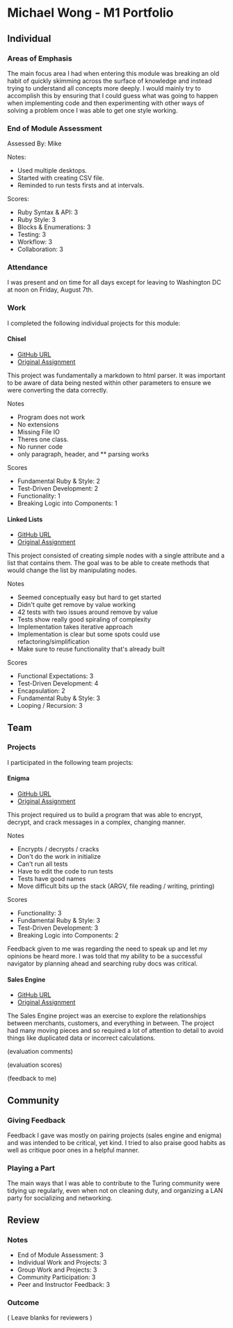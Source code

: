 # Michael Wong - M1 Portfolio

## Individual

### Areas of Emphasis

The main focus area I had when entering this module was breaking an old habit of quickly skimming across the surface of knowledge and instead trying to understand all concepts more deeply. I would mainly try to accomplish this by ensuring that I could guess what was going to happen when implementing code and then experimenting with other ways of solving a problem once I was able to get one style working.

### End of Module Assessment

Assessed By: Mike

Notes:

* Used multiple desktops.
* Started with creating CSV file.
* Reminded to run tests firsts and at intervals.

Scores:

* Ruby Syntax & API: 3
* Ruby Style: 3
* Blocks & Enumerations: 3
* Testing: 3
* Workflow: 3
* Collaboration: 3

### Attendance

I was present and on time for all days except for leaving to Washington DC at noon on Friday, August 7th.

### Work

I completed the following individual projects for this module:

#### Chisel

* [GitHub URL](https://github.com/Kealii/Chisel)
* [Original Assignment](https://github.com/turingschool/curriculum/blob/master/source/projects/chisel.markdown)

This project was fundamentally a markdown to html parser. It was important to be aware of data being nested within other parameters to ensure we were converting the data correctly.

Notes

* Program does not work
* No extensions
* Missing File IO
* Theres one class.
* No runner code
* only paragraph, header, and ** parsing works

Scores

* Fundamental Ruby & Style: 2
* Test-Driven Development: 2
* Functionality: 1
* Breaking Logic into Components: 1

#### Linked Lists

* [GitHub URL](https://github.com/Kealii/LinkedLists)
* [Original Assignment](https://github.com/turingschool/challenges/blob/master/linked_lists.markdown)

This project consisted of creating simple nodes with a single attribute and a list that contains them. The goal was to be able to create methods that would change the list by manipulating nodes.

Notes

* Seemed conceptually easy but hard to get started
* Didn't quite get remove by value working
* 42 tests with two issues around remove by value
* Tests show really good spiraling of complexity
* Implementation takes iterative approach
* Implementation is clear but some spots could use        refactoring/simplification
* Make sure to reuse functionality that's already built

Scores

* Functional Expectations: 3
* Test-Driven Development: 4
* Encapsulation: 2
* Fundamental Ruby & Style: 3
* Looping / Recursion: 3

## Team

### Projects

I participated in the following team projects:

#### Enigma

* [GitHub URL](https://github.com/Kealii/Enigma)
* [Original Assignment](http://tutorials.jumpstartlab.com/projects/enigma.html)

This project required us to build a program that was able to encrypt, decrypt, and crack messages in a complex, changing manner.

Notes

* Encrypts / decrypts / cracks
* Don't do the work in initialize
* Can't run all tests
* Have to edit the code to run tests
* Tests have good names
* Move difficult bits up the stack (ARGV, file reading / writing, printing)

Scores

* Functionality: 3
* Fundamental Ruby & Style: 3
* Test-Driven Development: 3
* Breaking Logic into Components: 2

Feedback given to me was regarding the need to speak up and let my opinions be heard more. I was told that my ability to be a successful navigator by planning ahead and searching ruby docs was critical.

#### Sales Engine

* [GitHub URL](https://github.com/Kealii/sales_engine)
* [Original Assignment](https://github.com/turingschool/curriculum/blob/master/source/projects/sales_engine.markdown)

The Sales Engine project was an exercise to explore the relationships between merchants, customers, and everything in between. The project had many moving pieces and so required a lot of attention to detail to avoid things like duplicated data or incorrect calculations.

(evaluation comments)

(evaluation scores)

(feedback to me)

## Community

### Giving Feedback

Feedback I gave was mostly on pairing projects (sales engine and enigma) and was intended to be critical, yet kind. I tried to also praise good habits as well as critique poor ones in a helpful manner.

### Playing a Part

The main ways that I was able to contribute to the Turing community were tidying up regularly, even when not on cleaning duty, and organizing a LAN party for socializing and networking.

## Review

### Notes

* End of Module Assessment: 3
* Individual Work and Projects: 3
* Group Work and Projects: 3
* Community Participation: 3
* Peer and Instructor Feedback: 3

### Outcome

( Leave blanks for reviewers )
